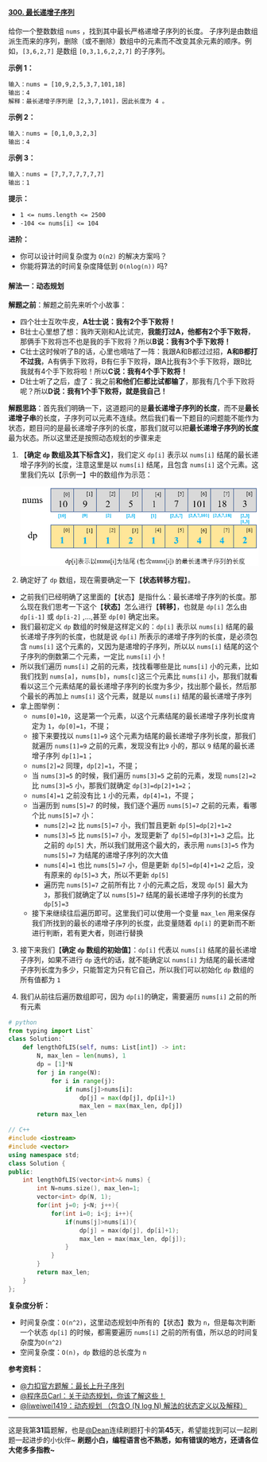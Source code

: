 #### [300. 最长递增子序列](https://leetcode-cn.com/problems/longest-increasing-subsequence/)
给你一个整数数组 `nums` ，找到其中最长严格递增子序列的长度。
子序列是由数组派生而来的序列，删除（或不删除）数组中的元素而不改变其余元素的顺序。例如，`[3,6,2,7]` 是数组 `[0,3,1,6,2,2,7]` 的子序列。

**示例 1：**

````
输入：nums = [10,9,2,5,3,7,101,18]
输出：4
解释：最长递增子序列是 [2,3,7,101]，因此长度为 4 。
````
**示例 2：**

````
输入：nums = [0,1,0,3,2,3]
输出：4
````
**示例 3：**

````
输入：nums = [7,7,7,7,7,7,7]
输出：1
````
 **提示：**
- `1 <= nums.length <= 2500`
- `-104 <= nums[i] <= 104`

 **进阶：**

- 你可以设计时间复杂度为 `O(n2)` 的解决方案吗？
- 你能将算法的时间复杂度降低到 `O(nlog(n))` 吗?

#### 解法一：动态规划
**解题之前**：解题之前先来听个小故事：

- 四个壮士互吹牛皮，**A壮士说：我有2个手下败将！**
- B壮士心里想了想：我昨天刚和A比试完，**我能打过A，他都有2个手下败将**，那俩手下败将岂不也是我的手下败将？所以**B说：我有3个手下败将！**
- C壮士这时候听了B的话，心里也嘀咕了一阵：我跟A和B都过过招，**A和B都打不过我**，A有俩手下败将，B有仨手下败将，跟A比我有3个手下败将，跟B比我就有4个手下败将啦！所以**C说：我有4个手下败将！**
- D壮士听了之后，虚了：我之前**和他们仨都比试都输了**，那我有几个手下败将呢？所以**D说：我有1个手下败将，就是我自己！**

**解题思路**：首先我们明确一下，这道题问的是**最长递增子序列的长度**，而不是**最长递增子串**的长度，子序列可以元素不连续。然后我们看一下题目的问题能不能作为状态，题目问的是最长递增子序列的长度，那我们就可以把**最长递增子序列的长度**最为状态。所以这里还是按照动态规划的步骤来走

1. 【**确定 `dp` 数组及其下标含义**】，我们定义 `dp[i]` 表示以 `nums[i]` 结尾的最长递增子序列的长度，注意这里是以 `nums[i]` 结尾，且包含 `nums[i]` 这个元素。这里我们先以【示例一】中的数组作为示范：

   <img src="pics/image-20210304202418386.png" alt="image-20210304202418386" style="zoom:67%;" />

2. 确定好了 `dp` 数组，现在需要确定一下【**状态转移方程**】。
  - 之前我们已经明确了这里面的【状态】是指什么：最长递增子序列的长度。那么现在我们思考一下这个【**状态**】怎么进行【**转移**】，也就是 `dp[i]` 怎么由 `dp[i-1]` 或 `dp[i-2]` ,...,甚至 `dp[0]` 确定出来。
  - 我们最初定义 `dp` 数组的时候是这样定义的：`dp[i]` 表示以 `nums[i]` 结尾的最长递增子序列的长度，也就是说 `dp[i]` 所表示的递增子序列的长度，是必须包含 `nums[i]` 这个元素的，又因为是递增的子序列，所以以 `nums[i]` 结尾的这个子序列的倒数第二个元素，一定比 `nums[i]` 小！
  - 所以我们遍历 `nums[i]` 之前的元素，找找看哪些是比 `nums[i]` 小的元素，比如我们找到 `nums[a]`，`nums[b]`，`nums[c]`这三个元素比 `nums[i]` 小，那我们就看看以这三个元素结尾的最长递增子序列的长度为多少，找出那个最长，然后那个最长的再加上 `nums[i]` 这个元素，就是以 `nums[i]` 结尾的最长递增子序列
  - 拿上图举例：
    - `nums[0]=10`，这是第一个元素，以这个元素结尾的最长递增子序列长度肯定为 `1`，`dp[0]=1`，不提；
    - 接下来要找以 `nums[1]=9` 这个元素为结尾的最长递增子序列长度，那我们就遍历 `nums[1]=9` 之前的元素，发现没有比`9` 小的，那以 `9` 结尾的最长递增子序列 `dp[1]=1`；
    - `nums[2]=2` 同理，`dp[2]=1`，不提；
    - 当 `nums[3]=5` 的时候，我们遍历 `nums[3]=5` 之前的元素，发现 `nums[2]=2` 比 `nums[3]=5` 小，那我们就确定 `dp[3]=dp[2]+1=2`；
    - `nums[4]=1` 之前没有比 `1` 小的元素，`dp[4]=1`，不提；
    - 当遍历到 `nums[5]=7` 的时候，我们逐个遍历 `nums[5]=7` 之前的元素，看哪个比 `nums[5]=7` 小：
      - `nums[2]=2` 比 `nums[5]=7` 小，我们暂且更新 `dp[5]=dp[2]+1=2`
      - `nums[3]=5` 比 `nums[5]=7` 小，发现更新了 `dp[5]=dp[3]+1=3` 之后。比之前的 `dp[5]` 大，所以我们就用这个最大的，表示用 `nums[3]=5` 作为 `nums[5]=7` 为结尾的递增子序列的次大值
      - `nums[4]=1` 也比 `nums[5]=7` 小，但是更新 `dp[5]=dp[4]+1=2` 之后，没有原来的 `dp[5]=3` 大，所以不更新 `dp[5]`
      - 遍历完 `nums[5]=7` 之前所有比 `7` 小的元素之后，发现 `dp[5]` 最大为 `3`，那我们就确定了以 `nums[5]=7` 结尾的最长递增子序列的长度为 `dp[5]=3`
    - 接下来继续往后遍历即可。这里我们可以使用一个变量 `max_len` 用来保存我们所找到的最长的递增子序列的长度，此变量随着 `dp[i]` 的更新而不断进行判断，若有更大者，则进行替换

3. 接下来我们【**确定 `dp` 数组的初始值**】：`dp[i]` 代表以 `nums[i]` 结尾的最长递增子序列，如果不进行 `dp` 迭代的话，就不能确定以 `nums[i]` 为结尾的最长递增子序列长度为多少，只能暂定为只有它自己，所以我们可以初始化 `dp` 数组的所有值都为 `1`

4. 我们从前往后遍历数组即可，因为 `dp[i]`的确定，需要遍历 `nums[i]` 之前的所有元素
```python
# python
from typing import List`
class Solution:`
    def lengthOfLIS(self, nums: List[int]) -> int:
        N, max_len = len(nums), 1
        dp = [1]*N
        for j in range(N):
            for i in range(j):
                if nums[j]>nums[i]:
                    dp[j] = max(dp[j], dp[i]+1)
                    max_len = max(max_len, dp[j])
        return max_len
```

````c++
// C++
#include <iostream>
#include <vector>
using namespace std;
class Solution {
public:
    int lengthOfLIS(vector<int>& nums) {
        int N=nums.size(), max_len=1;
        vector<int> dp(N, 1);
        for(int j=0; j<N; j++){
            for(int i=0; i<j; i++){
                if(nums[j]>nums[i]){
                    dp[j] = max(dp[j], dp[i]+1);
                    max_len = max(max_len, dp[j]);
                }
            }
        }
        return max_len; 
    }
};
````
**复杂度分析：**

- 时间复杂度：`O(n^2)`，这里动态规划中所有的【状态】数为 `n`，但是每次判断一个状态 `dp[i]` 的时候，都需要遍历 `nums[i]` 之前的所有值，所以总的时间复杂度为`O(n^2)`
- 空间复杂度：`O(n)`，`dp` 数组的总长度为 `n`

**参考资料：**

- [@力扣官方题解：最长上升子序列](https://leetcode-cn.com/problems/longest-increasing-subsequence/solution/zui-chang-shang-sheng-zi-xu-lie-by-leetcode-soluti/)`
`
- [@程序员Carl：关于动态规划，你该了解这些！](https://mp.weixin.qq.com/s?__biz=MzUxNjY5NTYxNA==&mid=2247486381&idx=1&sn=b8b913edabdab1208bf677b9578442e7&chksm=f9a238fcced5b1eae8b46972b5f4f9256651fd08d31e78d8aaaa530f56ee2919386cebb1da8a&scene=178&cur_album_id=1679142788606574595#rd)
- [@liweiwei1419：动态规划 （包含O (N log N) 解法的状态定义以及解释）](https://leetcode-cn.com/problems/longest-increasing-subsequence/solution/dong-tai-gui-hua-er-fen-cha-zhao-tan-xin-suan-fa-p/)

_____

这是我第**31**篇题解，也是[@Dean](https://leetcode-cn.com/u/dean-98543/)连续刷题打卡的第**45**天，希望能找到可以一起刷题一起进步的小伙伴~
**刷题小白，编程语言也不熟悉，如有错误的地方，还请各位大佬多多指教~**